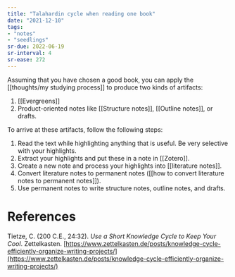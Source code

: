 ```yaml
---
title: "Talahardin cycle when reading one book"
date: "2021-12-10"
tags:
- "notes"
- "seedlings"
sr-due: 2022-06-19
sr-interval: 4
sr-ease: 272
---
```


Assuming that you have chosen a good book, you can apply the [[thoughts/my studying process]] to produce two kinds of artifacts:
1. [[Evergreens]]
2. Product-oriented notes like [[Structure notes]], [[Outline notes]], or drafts.

To arrive at these artifacts, follow the following steps:
1. Read the text while highlighting anything that is useful. Be very selective with your highlights.
2. Extract your highlights and put these in a note in [[Zotero]].
3. Create a new note and process your highlights into [[literature notes]].
4. Convert literature notes to permanent notes ([[how to convert literature notes to permanent notes]]).
5. Use permanent notes to write structure notes, outline notes, and drafts.

# References

Tietze, C. (200 C.E., 24:32). *Use a Short Knowledge Cycle to Keep Your Cool*. Zettelkasten. [https://www.zettelkasten.de/posts/knowledge-cycle-efficiently-organize-writing-projects/](https://www.zettelkasten.de/posts/knowledge-cycle-efficiently-organize-writing-projects/)